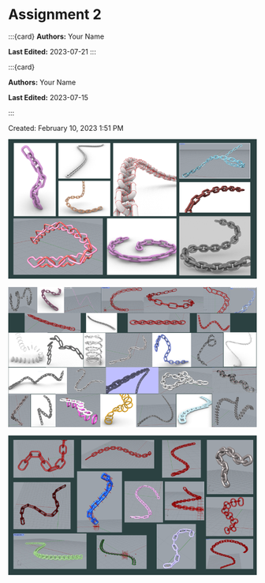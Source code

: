 # Assignment 2

:::{card}
**Authors:** Your Name

**Last Edited:** 2023-07-21
:::


:::{card}

**Authors:** Your Name

**Last Edited:** 2023-07-15

:::


Created: February 10, 2023 1:51 PM

![Assignment 2 - 3.png](Assignment_2_-_3.png)

![Assignment 2 - 1.png](Assignment_2_-_1.png)

![Assignment 2 - 2.png](Assignment_2_-_2.png)